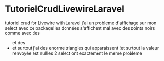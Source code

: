 # TutorielCrudLivewireLaravel
tutoriel crud for Livewire with Laravel
j'ai un probleme d'affichage sur mon select avec ce package!les données s'affichent mal avec des points noirs comme avec des <ul> et des <li> et surtout j'ai des enorme triangles qui apparaissent !et surtout la valeur renvoyée est nul!les 2 select ont exactement le meme probleme
